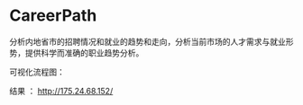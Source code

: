# CareerPath

分析内地省市的招聘情况和就业的趋势和走向，分析当前市场的人才需求与就业形势，提供科学而准确的职业趋势分析。

可视化流程图：


结果 ： http://175.24.68.152/
